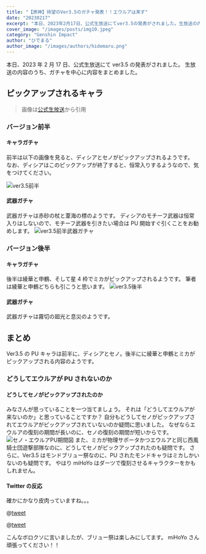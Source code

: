 ```yaml
---
title: "【原神】待望のVer3.5のガチャ発表！！エウルアは来ず"
date: "20230217"
excerpt: "本日、2023年2月17日、公式生放送にてver3.5の発表がされました。生放送の内容のうち、ガチャを中心に内容をまとめました。"
cover_image: "/images/posts/img10.jpeg"
category: "Genshin Impact"
author: "ひでまる"
author_image: "/images/authors/hidemaru.png"
---
```


本日、2023 年 2 月 17 日、公式生放送にて ver3.5 の発表がされました。
生放送の内容のうち、ガチャを中心に内容をまとめました。

## ピックアップされるキャラ

> 画像は[公式生放送](https://www.youtube.com/watch?v=20UuA9RSHP4)から引用

### バージョン前半

#### キャラガチャ

前半は以下の画像を見ると、ディシアとセノがピックアップされるようです。
なお、ディシアはこのピックアップが終了すると、恒常入りするようなので、気をつけてください。

![ver3.5前半](/images/posts/include/img12.jpeg)

#### 武器ガチャ

武器ガチャは赤砂の杖と葦海の標のようです。
ディシアのモチーフ武器は恒常入りはしないので、モチーフ武器を引きたい場合は PU 開始すぐ引くことをお勧めします。
![ver3.5前半武器ガチャ](/images/posts/include/img13.jpeg)

### バージョン後半

#### キャラガチャ

後半は綾華と申鶴、そして星 4 枠でミカがピックアップされるようです。
筆者は綾華と申鶴どちらも引こうと思います。
![ver3.5後半](/images/posts/include/img14.jpeg)

#### 武器ガチャ

武器ガチャは霧切の廻光と息災のようです。

## まとめ

Ver3.5 の PU キャラは前半に、ディシアとセノ。後半にに綾華と申鶴とミカがピックアップされる内容のようです。

### どうしてエウルアが PU されないのか

#### どうしてセノがピックアップされたのか

みなさんが思っていることを一つ当てましょう。
それは「どうしてエウルアが来ないのか」と思っていることですか？
自分もどうしてセノがピックアップされてエウルアがピックアップされていないのか疑問に思いました。
なぜならエウルアの復刻の期間が長いのに、セノの復刻の期間が短いからです。
![セノ・エウルアPU期間図](/images/posts/include/img15.jpeg)
また、ミカが物理サポータかつエウルアと同じ西風騎士団遊撃部隊なのに、どうしてセノがピックアップされたのも疑問です。
さらに、Ver3.5 はモンドブリュー祭なのに、PU されたモンドキャラはミカしかいないのも疑問です。
やはり miHoYo はダーツで復刻させるキャラクターをかもしれません。

#### Twitter の反応

確かにかなり皮肉っていますね。。。

@[tweet](https://twitter.com/Jeonkei_0915/status/1626560375952130048)

@[tweet](https://twitter.com/Jeonkei_0915/status/1626557837580341248)

こんなボロクソに言いましたが、ブリュー祭は楽しみにしてます。
miHoYo さん頑張ってください！！
